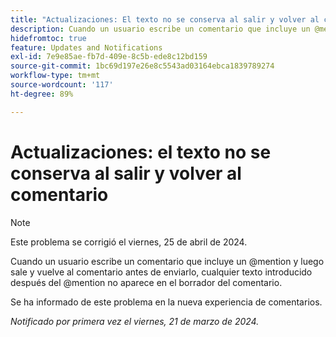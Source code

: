 ```yaml
---
title: "Actualizaciones: El texto no se conserva al salir y volver al comentario"
description: Cuando un usuario escribe un comentario que incluye un @mention y luego sale y vuelve al comentario antes de enviarlo, cualquier texto introducido después del @mention no aparece en el borrador del comentario.
hidefromtoc: true
feature: Updates and Notifications
exl-id: 7e9e85ae-fb7d-409e-8c5b-ede8c12bd159
source-git-commit: 1bc69d197e26e8c5543ad03164ebca1839789274
workflow-type: tm+mt
source-wordcount: '117'
ht-degree: 89%

---
```


# Actualizaciones: el texto no se conserva al salir y volver al comentario

>[!NOTE]
>
>Este problema se corrigió el viernes, 25 de abril de 2024.

Cuando un usuario escribe un comentario que incluye un @mention y luego sale y vuelve al comentario antes de enviarlo, cualquier texto introducido después del @mention no aparece en el borrador del comentario.

Se ha informado de este problema en la nueva experiencia de comentarios.

_Notificado por primera vez el viernes, 21 de marzo de 2024._

